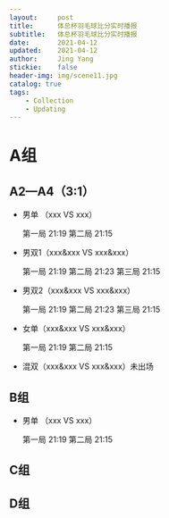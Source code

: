 ```yaml
---
layout:     post
title:      体总杯羽毛球比分实时播报
subtitle:   体总杯羽毛球比分实时播报
date:       2021-04-12
updated:    2021-04-12
author:     Jing Yang
stickie:    false
header-img: img/scene11.jpg
catalog: true
tags:
    - Collection	
    - Updating
---
```


# A组

## A2—A4（3:1）

- 男单 （xxx VS xxx）

  第一局 21:19	第二局 21:15

- 男双1（xxx&xxx VS xxx&xxx）

  第一局 21:19	第二局 21:23 第三局 21:15

- 男双2（xxx&xxx VS xxx&xxx）

  第一局 21:19	第二局 21:23 第三局 21:15

- 女单（xxx&xxx VS xxx&xxx）

  第一局 21:19	第二局 21:15

- 混双（xxx&xxx VS xxx&xxx）未出场

## B组

- 男单 （xxx VS xxx）

  第一局 21:19	第二局 21:15

## C组

## D组

